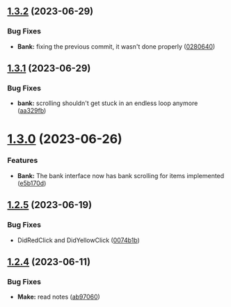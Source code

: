 ## [1.3.2](https://github.com/Torwent/SRL-T/compare/v1.3.1...v1.3.2) (2023-06-29)


### Bug Fixes

* **Bank:** fixing the previous commit, it wasn't done properly ([0280640](https://github.com/Torwent/SRL-T/commit/028064052973e0134c4db845ce206fd9b0b4dd74))



## [1.3.1](https://github.com/Torwent/SRL-T/compare/v1.3.0...v1.3.1) (2023-06-29)


### Bug Fixes

* **bank:** scrolling shouldn't get stuck in an endless loop anymore ([aa329fb](https://github.com/Torwent/SRL-T/commit/aa329fbe89751e7b0eb69692846168bb39928fce))



# [1.3.0](https://github.com/Torwent/SRL-T/compare/v1.2.5...v1.3.0) (2023-06-26)


### Features

* **Bank:** The bank interface now has bank scrolling for items implemented ([e5b170d](https://github.com/Torwent/SRL-T/commit/e5b170de9494f796cfa3ea52a7e13a37e73b575f))



## [1.2.5](https://github.com/Torwent/SRL-T/compare/v1.2.4...v1.2.5) (2023-06-19)


### Bug Fixes

* DidRedClick and DidYellowClick ([0074b1b](https://github.com/Torwent/SRL-T/commit/0074b1b36ac0c86c9d3752f1b2c19ee2da0fd161))



## [1.2.4](https://github.com/Torwent/SRL-T/compare/v1.2.3...v1.2.4) (2023-06-11)


### Bug Fixes

* **Make:** read notes ([ab97060](https://github.com/Torwent/SRL-T/commit/ab97060433e97aeb9df903446babd97cd5ba4465))



